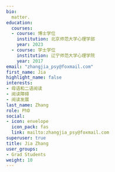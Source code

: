 ```yaml
---
bio: 
  matter.
education:
  courses:
  - course: 博士学位
    institution: 北京师范大学心理学部
    year: 2023
  - course: 学士学位
    institution: 辽宁师范大学心理学院
    year: 2017
email: "zhangjia_psy@foxmail.com"
first_name: Jia
highlight_name: false
interests:
- 母语和二语阅读
- 阅读障碍
- 阅读发展
last_name: Zhang
role: PhD
social:
- icon: envelope
  icon_pack: fas
  link: mailto:zhangjia_psy@foxmail.com
superuser: true
title: Jia Zhang
user_groups:
- Grad Students
weight: 10
---
```

